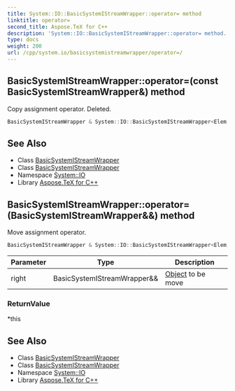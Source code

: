 ```yaml
---
title: System::IO::BasicSystemIStreamWrapper::operator= method
linktitle: operator=
second_title: Aspose.TeX for C++
description: 'System::IO::BasicSystemIStreamWrapper::operator= method. Copy assignment operator. Deleted in C++.'
type: docs
weight: 200
url: /cpp/system.io/basicsystemistreamwrapper/operator=/
---
```

## BasicSystemIStreamWrapper::operator=(const BasicSystemIStreamWrapper\&) method


Copy assignment operator. Deleted.

```cpp
BasicSystemIStreamWrapper & System::IO::BasicSystemIStreamWrapper<Elem, Traits>::operator=(const BasicSystemIStreamWrapper &)=delete
```

## See Also

* Class [BasicSystemIStreamWrapper](../)
* Class [BasicSystemIStreamWrapper](../)
* Namespace [System::IO](../../)
* Library [Aspose.TeX for C++](../../../)
## BasicSystemIStreamWrapper::operator=(BasicSystemIStreamWrapper\&&) method


Move assignment operator.

```cpp
BasicSystemIStreamWrapper & System::IO::BasicSystemIStreamWrapper<Elem, Traits>::operator=(BasicSystemIStreamWrapper &&right) noexcept
```


| Parameter | Type | Description |
| --- | --- | --- |
| right | BasicSystemIStreamWrapper\&& | [Object](../../../system/object/) to be move |

### ReturnValue

*this

## See Also

* Class [BasicSystemIStreamWrapper](../)
* Class [BasicSystemIStreamWrapper](../)
* Namespace [System::IO](../../)
* Library [Aspose.TeX for C++](../../../)
